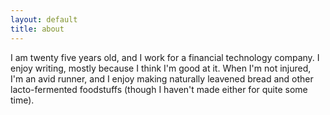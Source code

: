 ```yaml
---
layout: default 
title: about
---
```

I am twenty five years old, and I work for a financial technology company. I enjoy writing, mostly because I think I'm good at it. When I'm not injured, I'm an avid runner, and I enjoy making naturally leavened bread and other lacto-fermented foodstuffs (though I haven't made either for quite some time). 
